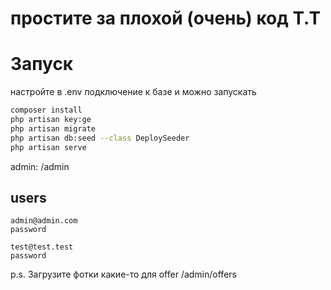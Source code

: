 # простите за плохой (очень) код Т.Т

# Запуск
настройте в .env подключение к базе
и можно запускать
```bash
composer install
php artisan key:ge
php artisan migrate
php artisan db:seed --class DeploySeeder
php artisan serve
```

admin: /admin

## users
```
admin@admin.com
password
```
```
test@test.test
password
```

p.s. Загрузите фотки какие-то для offer
/admin/offers